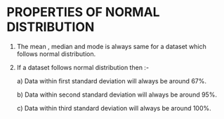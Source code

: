 # PROPERTIES OF NORMAL DISTRIBUTION

1. The mean , median and mode is always same for a dataset which follows normal distribution.

2. If a dataset follows normal distribution then :-

   a) Data within first standard deviation will always be around 67%.

   b) Data within second standard deviation will always be around 95%.

   c) Data within third standard deviation will always be around 100%.

 